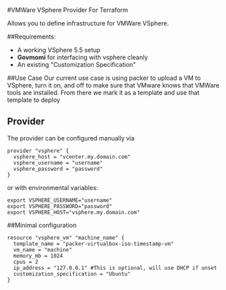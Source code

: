 #VMWare VSphere Provider For Terraform

Allows you to define infrastructure for VMWare VSphere. 

##Requirements: 
* A working VSphere 5.5 setup
* **Govmomi** for interfacing with vsphere cleanly
* An existing "Customization Specification"

##Use Case
Our current use case is using packer to upload a VM to VSphere, turn it on, and
off to make sure that VMware knows that VMWare tools are installed. From there
we mark it as a template and use that template to deploy

## Provider

The provider can be configured manually via
```
provider "vsphere" {
  vsphere_host = "vcenter.my.domain.com"
  vsphere_username = "username"
  vsphere_password = "password"
}

```

or with environmental variables:
```
export VSPHERE_USERNAME="username"
export VSPHERE_PASSWORD="password"
export VSPHERE_HOST="vsphere.my.domain.com" 
```

##Minimal configuration
```
resource "vsphere_vm" "machine_name" {
  template_name = "packer-virtualbox-iso-timestamp-vm"
  vm_name = "machine"
  memory_mb = 1024
  cpus = 2
  ip_address = "127.0.0.1" #This is optional, will use DHCP if unset
  customization_specification = "Ubuntu"
}
```

